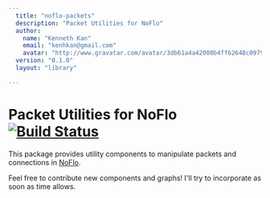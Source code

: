 ```yaml
---
  title: "noflo-packets"
  description: "Packet Utilities for NoFlo"
  author: 
    name: "Kenneth Kan"
    email: "kenhkan@gmail.com"
    avatar: "http://www.gravatar.com/avatar/3db61a4a42000b4ff62648c0979e8920?s=23"
  version: "0.1.0"
  layout: "library"

---
```

Packet Utilities for NoFlo [![Build Status](https://secure.travis-ci.org/noflo/noflo-packets.png?branch=master)](https://travis-ci.org/noflo/noflo-packets)
===============================

This package provides utility components to manipulate packets and
connections in [NoFlo](http://noflojs.org/).

Feel free to contribute new components and graphs! I'll try to
incorporate as soon as time allows.
